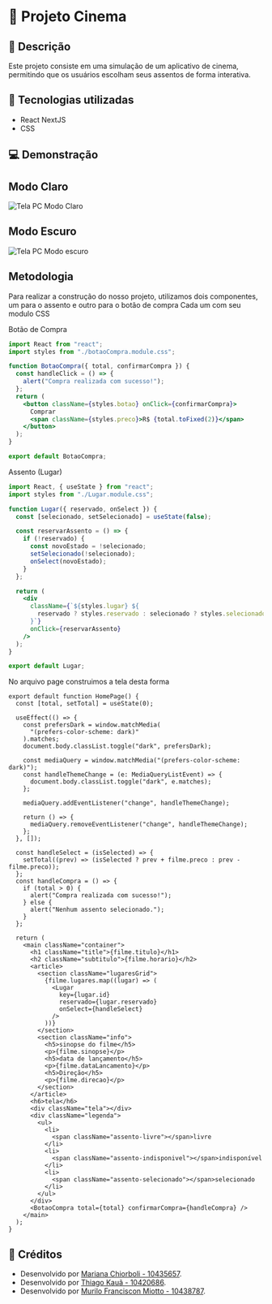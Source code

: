 # 🎥 Projeto Cinema

## 📰 Descrição
Este projeto consiste em uma simulação de um aplicativo de cinema, permitindo que os usuários escolham seus assentos de forma interativa.

## 🚀 Tecnologias utilizadas
- React NextJS
- CSS

## 💻 Demonstração
## Modo Claro
![Tela PC Modo Claro](https://github.com/user-attachments/assets/69214e6e-ea4e-4f58-a821-5655fd2466fe)
## Modo Escuro
![Tela PC Modo escuro](https://github.com/user-attachments/assets/804d5003-d186-46d5-aac9-c8aab687765a)

## Metodologia
Para realizar a construção do nosso projeto, utilizamos dois componentes, um para o assento e outro para o botão de compra
Cada um com seu modulo CSS

Botão de Compra
``` jsx
import React from "react";
import styles from "./botaoCompra.module.css";

function BotaoCompra({ total, confirmarCompra }) {
  const handleClick = () => {
    alert("Compra realizada com sucesso!");
  };
  return (
    <button className={styles.botao} onClick={confirmarCompra}>
      Comprar
      <span className={styles.preco}>R$ {total.toFixed(2)}</span>
    </button>
  );
}

export default BotaoCompra;
```

Assento (Lugar)
``` jsx
import React, { useState } from "react";
import styles from "./Lugar.module.css";

function Lugar({ reservado, onSelect }) {
  const [selecionado, setSelecionado] = useState(false);

  const reservarAssento = () => {
    if (!reservado) {
      const novoEstado = !selecionado;
      setSelecionado(!selecionado);
      onSelect(novoEstado);
    }
  };

  return (
    <div
      className={`${styles.lugar} ${
        reservado ? styles.reservado : selecionado ? styles.selecionado : ""
      }`}
      onClick={reservarAssento}
    />
  );
}

export default Lugar;
```
No arquivo page construimos a tela desta forma
``` tsx
export default function HomePage() {
  const [total, setTotal] = useState(0);

  useEffect(() => {
    const prefersDark = window.matchMedia(
      "(prefers-color-scheme: dark)"
    ).matches;
    document.body.classList.toggle("dark", prefersDark);

    const mediaQuery = window.matchMedia("(prefers-color-scheme: dark)");
    const handleThemeChange = (e: MediaQueryListEvent) => {
      document.body.classList.toggle("dark", e.matches);
    };

    mediaQuery.addEventListener("change", handleThemeChange);

    return () => {
      mediaQuery.removeEventListener("change", handleThemeChange);
    };
  }, []);

  const handleSelect = (isSelected) => {
    setTotal((prev) => (isSelected ? prev + filme.preco : prev - filme.preco));
  };
  const handleCompra = () => {
    if (total > 0) {
      alert("Compra realizada com sucesso!");
    } else {
      alert("Nenhum assento selecionado.");
    }
  };

  return (
    <main className="container">
      <h1 className="title">{filme.titulo}</h1>
      <h2 className="subtitulo">{filme.horario}</h2>
      <article>
        <section className="lugaresGrid">
          {filme.lugares.map((lugar) => (
            <Lugar
              key={lugar.id}
              reservado={lugar.reservado}
              onSelect={handleSelect}
            />
          ))}
        </section>
        <section className="info">
          <h5>sinopse do filme</h5>
          <p>{filme.sinopse}</p>
          <h5>data de lançamento</h5>
          <p>{filme.dataLancamento}</p>
          <h5>Direção</h5>
          <p>{filme.direcao}</p>
        </section>
      </article>
      <h6>tela</h6>
      <div className="tela"></div>
      <div className="legenda">
        <ul>
          <li>
            <span className="assento-livre"></span>livre
          </li>
          <li>
            <span className="assento-indisponivel"></span>indisponível
          </li>
          <li>
            <span className="assento-selecionado"></span>selecionado
          </li>
        </ul>
      </div>
      <BotaoCompra total={total} confirmarCompra={handleCompra} />
    </main>
  );
}
```

## 📎 Créditos
- Desenvolvido por [Mariana Chiorboli - 10435657](https://github.com/MarianaChiorboli).
- Desenvolvido por [Thiago Kauã - 10420686](https://github.com/ThiagoKauaPestana).
- Desenvolvido por [Murilo Franciscon Miotto - 10438787](https://github.com/seu-usuario).
